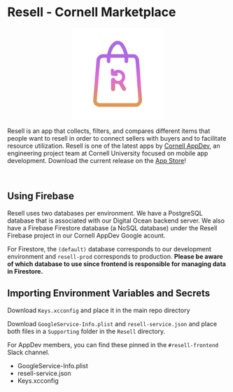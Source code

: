 # Resell - Cornell Marketplace

<p align="center"><img src="https://github.com/cuappdev/assets/blob/master/app-icons/resell-icon.png" width=210 /></p>

Resell is an app that collects, filters, and compares different items that people want to resell in order to connect sellers with buyers and to facilitate resource utilization. Resell is one of the latest apps by [Cornell AppDev](http://cornellappdev.com), an engineering project team at Cornell University focused on mobile app development. Download the current release on the [App Store](https://apps.apple.com/us/app/resell-cornell-marketplace/id1622452299)!

<br />

## Using Firebase

Resell uses two databases per environment. We have a PostgreSQL database that is associated with our Digital Ocean backend server. We also have a Firebase Firestore database (a NoSQL database) under the Resell Firebase project in our Cornell AppDev Google acount.

For Firestore, the `(default)` database corresponds to our development environment and `resell-prod` corresponds to production. **Please be aware of which database to use since frontend is responsible for managing data in Firestore.**

## Importing Environment Variables and Secrets
Download `Keys.xcconfig` and place it in the main repo directory

Download `GoogleService-Info.plist` and `resell-service.json` and place both files in a `Supporting` folder in the `Resell` directory.

For AppDev members, you can find these pinned in the `#resell-frontend` Slack channel.
- GoogleService-Info.plist
- resell-service.json
- Keys.xcconfig
